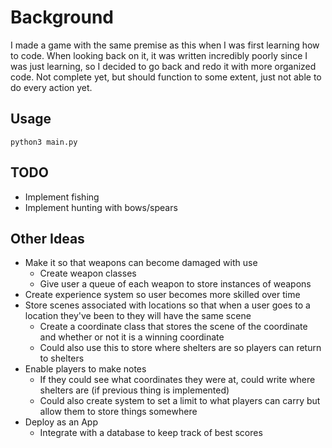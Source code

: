 # Background

I made a game with the same premise as this when I was first learning how to code. When looking back on it, it was written incredibly poorly since I was just learning, so I decided to go back and redo it with more organized code. Not complete yet, but should function to some extent, just not able to do every action yet.

## Usage

    python3 main.py

## TODO

* Implement fishing
* Implement hunting with bows/spears


## Other Ideas
* Make it so that weapons can become damaged with use
    * Create weapon classes
    * Give user a queue of each weapon to store instances of weapons
* Create experience system so user becomes more skilled over time
* Store scenes associated with locations so that when a user goes to a location they've been to they will have the same scene
    * Create a coordinate class that stores the scene of the coordinate and whether or not it is a winning coordinate
    * Could also use this to store where shelters are so players can return to shelters
* Enable players to make notes
    * If they could see what coordinates they were at, could write where shelters are (if previous thing is implemented)
    * Could also create system to set a limit to what players can carry but allow them to store things somewhere
* Deploy as an App
    * Integrate with a database to keep track of best scores
